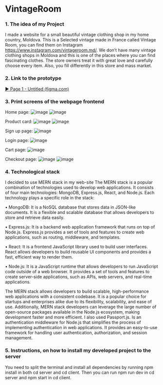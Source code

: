 # VintageRoom

### 1.	The idea of my Project
I made a website for a small beautiful vintage clothing shop in my home country, Moldova. This is a Selected vintage made in France called Vintage Room, you can find them on Instagram https://www.instagram.com/vintageroom.md/. We don’t have many vintage clothing shops in Moldova and this is one of the places where you can find fascinating clothes. The store owners treat it with great love and carefully choose every item. Also, you fill differently in this store and mass market.
### 2.	Link to the prototype
[►	Page 1 - Untitled (figma.com)](https://www.figma.com/proto/OxNcdQdjlp1cfHRP6Rg6MW/Untitled?node-id=2-6&scaling=scale-down&page-id=0%3A1&starting-point-node-id=2%3A3)

### 3. Print screens of the webpage frontend 

Home page:
![image](https://github.com/LY-MC/VintageRoom/assets/88684853/43c00394-fbb9-4cb3-a52a-ba61346ae01e)
![image](https://github.com/LY-MC/VintageRoom/assets/88684853/c268f689-f369-48b4-956a-0d223233d624)

Product card:
![image](https://github.com/LY-MC/VintageRoom/assets/88684853/320143d9-5d84-49b3-bb87-eb5b273361cd)
![image](https://github.com/LY-MC/VintageRoom/assets/88684853/4eac1010-d382-4873-8cd5-1b409e52c6e3)

Sign up page:
![image](https://github.com/LY-MC/VintageRoom/assets/88684853/b1693173-f374-45f2-8d31-e510d5c67a3b)

Login page:
![image](https://github.com/LY-MC/VintageRoom/assets/88684853/6831b39f-be49-4a70-a71e-22fc926bd046)

Cart page:
![image](https://github.com/LY-MC/VintageRoom/assets/88684853/72ec0942-8c9a-4b60-b864-a07b8a133893)

Checkout page:
![image](https://github.com/LY-MC/VintageRoom/assets/88684853/967c720e-e208-4996-9e04-24985905952c)
![image](https://github.com/LY-MC/VintageRoom/assets/88684853/86c6dc46-e032-42cf-849c-f0a41774e55c)

### 4.	Technological stack
I decided to use MERN stack in my web-site
The MERN stack is a popular combination of technologies used to develop web applications. It consists of four main technologies: MongoDB, Express.js, React, and Node.js. Each technology plays a specific role in the stack:

•	MongoDB: It is a NoSQL database that stores data in JSON-like documents. It is a flexible and scalable database that allows developers to store and retrieve data easily.

•	Express.js: It is a backend web application framework that runs on top of Node.js. Express.js provides a set of tools and features to create web applications, such as routing, middleware, and templates.

•	React: It is a frontend JavaScript library used to build user interfaces. React allows developers to build reusable UI components and provides a fast, efficient way to render them.

•	Node.js: It is a JavaScript runtime that allows developers to run JavaScript code outside of a web browser. It provides a set of tools and features to create server-side applications, such as APIs, web servers, and real-time applications.

The MERN stack allows developers to build scalable, high-performance web applications with a consistent codebase. It is a popular choice for startups and enterprises alike due to its flexibility, scalability, and ease of use. Additionally, MERN stack developers can leverage the large number of open-source packages available in the Node.js ecosystem, making development faster and more efficient.
I also used Passport.js. Is an authentication middleware for Node.js that simplifies the process of implementing authentication in web applications. It provides an easy-to-use framework for handling user authentication, authorization, and session management.

### 5.	Instructions, on how to install my developed project to the server
You need to split the terminal and install all dependencies by running npm install in both cd server and cd client. Then you can run npm run dev in cd server and npm start in cd client.

